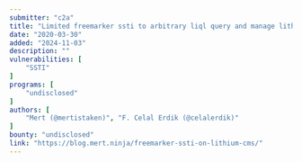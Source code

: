 ```yaml
---
submitter: "c2a"
title: "Limited freemarker ssti to arbitrary liql query and manage lithium cms"
date: "2020-03-30"
added: "2024-11-03"
description: ""
vulnerabilities: [
    "SSTI"
]
programs: [
    "undisclosed"
]
authors: [
    "Mert (@mertistaken)", "F. Celal Erdik (@celalerdik)"
]
bounty: "undisclosed"
link: "https://blog.mert.ninja/freemarker-ssti-on-lithium-cms/"
---
```




